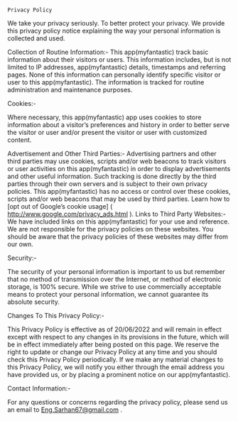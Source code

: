 
								                                                    Privacy Policy
								
We take your privacy seriously. To better protect your privacy. We provide this privacy policy notice explaining the way your personal information is collected and used.

Collection of Routine Information:-
This app(myfantastic) track basic information about their visitors or users. This information includes, but is not limited to IP addresses, app(myfantastic) details, timestamps and referring pages. None of this information can personally identify specific visitor or user to this app(myfantastic). The information is tracked for routine administration and maintenance purposes.

Cookies:-

Where necessary, this app(myfantastic) app uses cookies to store information about a visitor’s preferences and history in order to better serve the visitor or user and/or present the visitor or user with customized content.

Advertisement and Other Third Parties:-
Advertising partners and other third parties may use cookies, scripts and/or web beacons to track visitors or user activities on this app(myfantastic) in order to display advertisements and other useful information. Such tracking is done directly by the third parties through their own servers and is subject to their own privacy policies. This app(myfantastic) has no access or control over these cookies, scripts and/or web beacons that may be used by third parties. Learn how to [opt out of Google’s cookie usage] ( http://www.google.com/privacy_ads.html ).
Links to Third Party Websites:-
We have included links on this app(myfantastic) for your use and reference.  We are not responsible for the privacy policies on these websites. You should be aware that the privacy policies of these websites may differ from our own.

Security:-

The security of your personal information is important to us but remember that no method of transmission over the Internet, or method of electronic storage, is 100% secure. While we strive to use commercially acceptable means to protect your personal information, we cannot guarantee its absolute security.

Changes To This Privacy Policy:-

This Privacy Policy is effective as of 20/06/2022  and will remain in effect except with respect to any changes in its provisions in the future, which will be in effect immediately after being posted on this page.
We reserve the right to update or change our Privacy Policy at any time and you should check this Privacy Policy periodically. If we make any material changes to this Privacy Policy, we will notify you either through the email address you have provided us, or by placing a prominent notice on our app(myfantastic).

Contact Information:-

For any questions or concerns regarding the privacy policy, please send us an email to Eng.Sarhan67@gmail.com .
